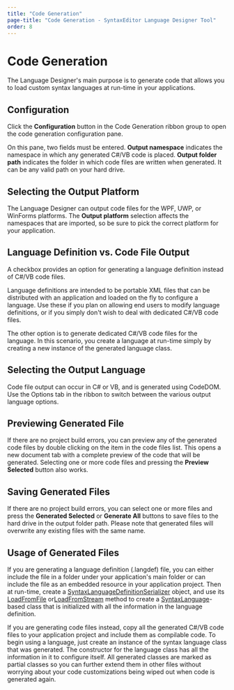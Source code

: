 ```yaml
---
title: "Code Generation"
page-title: "Code Generation - SyntaxEditor Language Designer Tool"
order: 8
---
```

# Code Generation

The Language Designer's main purpose is to generate code that allows you to load custom syntax languages at run-time in your applications.

## Configuration

Click the **Configuration** button in the Code Generation ribbon group to open the code generation configuration pane.

On this pane, two fields must be entered. **Output namespace** indicates the namespace in which any generated C#/VB code is placed. **Output folder path** indicates the folder in which code files are written when generated.  It can be any valid path on your hard drive.

## Selecting the Output Platform

The Language Designer can output code files for the WPF, UWP, or WinForms platforms.  The **Output platform** selection affects the namespaces that are imported, so be sure to pick the correct platform for your application.

## Language Definition vs. Code File Output

A checkbox provides an option for generating a language definition instead of C#/VB code files.

Language definitions are intended to be portable XML files that can be distributed with an application and loaded on the fly to configure a language.  Use these if you plan on allowing end users to modify language definitions, or if you simply don't wish to deal with dedicated C#/VB code files.

The other option is to generate dedicated C#/VB code files for the language.  In this scenario, you create a language at run-time simply by creating a new instance of the generated language class.

## Selecting the Output Language

Code file output can occur in C# or VB, and is generated using CodeDOM.  Use the Options tab in the ribbon to switch between the various output language options.

## Previewing Generated File

If there are no project build errors, you can preview any of the generated code files by double clicking on the item in the code files list.  This opens a new document tab with a complete preview of the code that will be generated.  Selecting one or more code files and pressing the **Preview Selected** button also works.

## Saving Generated Files

If there are no project build errors, you can select one or more files and press the **Generated Selected** or **Generate All** buttons to save files to the hard drive in the output folder path.  Please note that generated files will overwrite any existing files with the same name.

## Usage of Generated Files

If you are generating a language definition (.langdef) file, you can either include the file in a folder under your application's main folder or can include the file as an embedded resource in your application project.  Then at run-time, create a [SyntaxLanguageDefinitionSerializer](xref:ActiproSoftware.Text.Implementation.SyntaxLanguageDefinitionSerializer) object, and use its [LoadFromFile](xref:ActiproSoftware.Text.Implementation.SyntaxLanguageDefinitionSerializer.LoadFromFile*) or[LoadFromStream](xref:ActiproSoftware.Text.Implementation.SyntaxLanguageDefinitionSerializer.LoadFromStream*) method to create a [SyntaxLanguage](xref:ActiproSoftware.Text.Implementation.SyntaxLanguage)-based class that is initialized with all the information in the language definition.

If you are generating code files instead, copy all the generated C#/VB code files to your application project and include them as compilable code.  To begin using a language, just create an instance of the syntax language class that was generated.  The constructor for the language class has all the information in it to configure itself.  All generated classes are marked as partial classes so you can further extend them in other files without worrying about your code customizations being wiped out when code is generated again.

